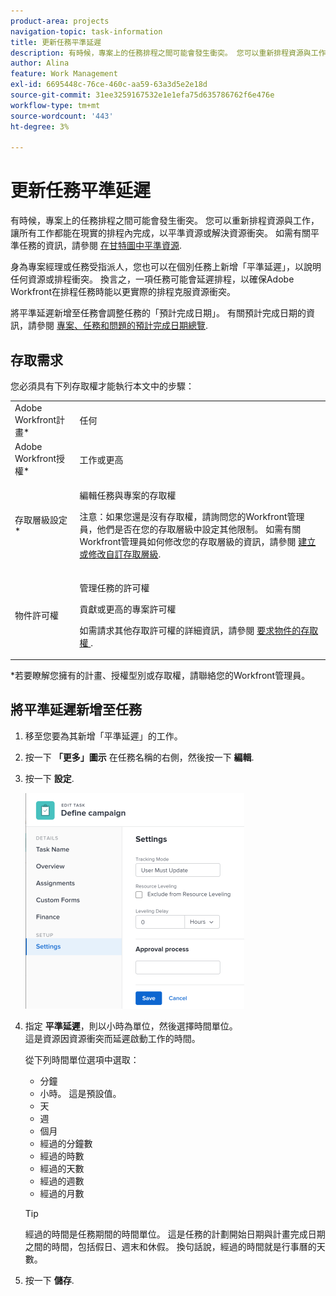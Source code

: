 ```yaml
---
product-area: projects
navigation-topic: task-information
title: 更新任務平準延遲
description: 有時候，專案上的任務排程之間可能會發生衝突。 您可以重新排程資源與工作，讓所有工作都能在現實的排程內完成，以平準資源或解決資源衝突。 如需有關平準任務的資訊，請參閱甘特圖中的平準資源。
author: Alina
feature: Work Management
exl-id: 6695448c-76ce-460c-aa59-63a3d5e2e18d
source-git-commit: 31ee3259167532e1e1efa75d635786762f6e476e
workflow-type: tm+mt
source-wordcount: '443'
ht-degree: 3%

---
```


# 更新任務平準延遲

有時候，專案上的任務排程之間可能會發生衝突。 您可以重新排程資源與工作，讓所有工作都能在現實的排程內完成，以平準資源或解決資源衝突。 如需有關平準任務的資訊，請參閱 [在甘特圖中平準資源](../../../manage-work/gantt-chart/use-the-gantt-chart/level-resources-in-gantt.md).

身為專案經理或任務受指派人，您也可以在個別任務上新增「平準延遲」，以說明任何資源或排程衝突。 換言之，一項任務可能會延遲排程，以確保Adobe Workfront在排程任務時能以更實際的排程克服資源衝突。

將平準延遲新增至任務會調整任務的「預計完成日期」。 有關預計完成日期的資訊，請參閱 [專案、任務和問題的預計完成日期總覽](../../../manage-work/projects/planning-a-project/project-projected-completion-date.md).

## 存取需求

您必須具有下列存取權才能執行本文中的步驟：

<table style="table-layout:auto"> 
 <col> 
 <col> 
 <tbody> 
  <tr> 
   <td role="rowheader">Adobe Workfront計畫*</td> 
   <td> <p>任何</p> </td> 
  </tr> 
  <tr> 
   <td role="rowheader">Adobe Workfront授權*</td> 
   <td> <p>工作或更高</p> </td> 
  </tr> 
  <tr> 
   <td role="rowheader">存取層級設定*</td> 
   <td> <p>編輯任務與專案的存取權</p> <p>注意：如果您還是沒有存取權，請詢問您的Workfront管理員，他們是否在您的存取層級中設定其他限制。 如需有關Workfront管理員如何修改您的存取層級的資訊，請參閱 <a href="../../../administration-and-setup/add-users/configure-and-grant-access/create-modify-access-levels.md" class="MCXref xref">建立或修改自訂存取層級</a>.</p> </td> 
  </tr> 
  <tr> 
   <td role="rowheader">物件許可權</td> 
   <td> <p>管理任務的許可權 </p> <p>貢獻或更高的專案許可權</p> <p>如需請求其他存取許可權的詳細資訊，請參閱 <a href="../../../workfront-basics/grant-and-request-access-to-objects/request-access.md" class="MCXref xref">要求物件的存取權 </a>.</p> </td> 
  </tr> 
 </tbody> 
</table>

&#42;若要瞭解您擁有的計畫、授權型別或存取權，請聯絡您的Workfront管理員。

## 將平準延遲新增至任務

1. 移至您要為其新增「平準延遲」的工作。
1. 按一下 **「更多」圖示** 在任務名稱的右側，然後按一下 **編輯**.

1. 按一下 **設定**.

   ![](assets/leveling-delay-edit-task-nwe-350x345.png)

1. 指定 **平準延遲**，則以小時為單位，然後選擇時間單位。\
   這是資源因資源衝突而延遲啟動工作的時間。

   從下列時間單位選項中選取：

   * 分鐘
   * 小時。 這是預設值。
   * 天
   * 週
   * 個月
   * 經過的分鐘數
   * 經過的時數
   * 經過的天數
   * 經過的週數
   * 經過的月數

   >[!TIP]
   >
   >經過的時間是任務期間的時間單位。 這是任務的計劃開始日期與計畫完成日期之間的時間，包括假日、週末和休假。 換句話說，經過的時間就是行事曆的天數。

1. 按一下 **儲存**. 

 
